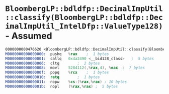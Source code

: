 # `BloombergLP::bdldfp::DecimalImpUtil::classify(BloombergLP::bdldfp::DecimalImpUtil_IntelDfp::ValueType128)` - Assumed

```nasm
0000000000476620 <BloombergLP::bdldfp::DecimalImpUtil::classify(BloombergLP::bdldfp::DecimalImpUtil_IntelDfp::ValueType128)>:
M0000000000000000:	pushq	%rax	;  1 bytes
M0000000000000001:	callq	0x4a2490 <__bid128_class>	;  5 bytes
M0000000000000006:	cltq		;  2 bytes
M0000000000000008:	movl	5284112(,%rax,4), %eax	;  7 bytes
M000000000000000f:	popq	%rcx	;  1 bytes
M0000000000000010:	retq		;  1 bytes
M0000000000000011:	nopw	%cs:(%rax,%rax)	; 10 bytes
M000000000000001b:	nopl	(%rax,%rax)	;  5 bytes
```

